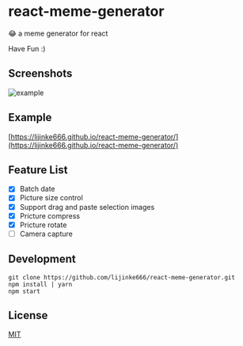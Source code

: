 # react-meme-generator
:joy: a meme generator for react

Have Fun :)

## Screenshots
![example](https://github.com/lijinke666/react-meme-generator/blob/master/assetsImg/example.gif)

## Example
[https://lijinke666.github.io/react-meme-generator/](https://lijinke666.github.io/react-meme-generator/)

## Feature List

- [x] Batch date
- [x] Picture size control
- [x] Support drag and paste selection images
- [x] Pricture compress
- [x] Pricture rotate
- [ ] Camera capture

## Development
```
git clone https://github.com/lijinke666/react-meme-generator.git
npm install | yarn
npm start
```

## License
[MIT](https://github.com/lijinke666/react-meme-generator/blob/master/LICENCE)
